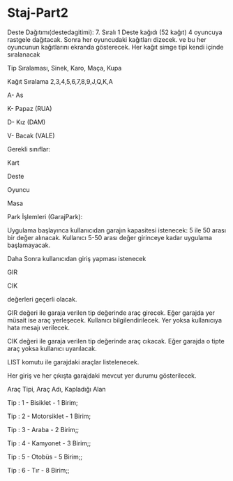# Staj-Part2
Deste Dağıtımı(destedagitimi):
7. Sıralı 1 Deste kağıdı (52 kağıt) 4 oyuncuya rastgele dağıtacak. Sonra her oyuncudaki kağıtları dizecek. ve bu her oyuncunun kağıtlarını ekranda gösterecek. 
Her kağıt simge tipi kendi içinde sıralanacak


Tip Sıralaması, Sinek, Karo, Maça, Kupa

Kağıt Sıralama 2,3,4,5,6,7,8,9,J,Q,K,A


A- As

K- Papaz (RUA)

D- Kız (DAM)

V- Bacak (VALE)


Gerekli sınıflar:

Kart

Deste

Oyuncu

Masa



Park İşlemleri (GarajPark):


Uygulama başlayınca kullanıcıdan garajın kapasitesi istenecek: 5 ile 50 arası bir değer alınacak. Kullanıcı 5-50 arası değer girinceye kadar uygulama başlamayacak.


Daha Sonra kullanıcıdan giriş yapması istenecek

GIR <TIP>

CIK <TIP> 

değerleri geçerli olacak.


GIR değeri ile garaja verilen tip değerinde araç girecek. Eğer garajda yer müsait ise araç yerleşecek. Kullanıcı bilgilendirilecek. Yer yoksa kullanıcıya hata mesajı verilecek.

CIK değeri ile garaja verilen tip değerinde araç cıkacak. Eğer garajda o tipte araç yoksa kullanıcı uyarılacak.


LIST komutu ile garajdaki araçlar listelenecek.


Her giriş ve her çıkışta garajdaki mevcut yer durumu gösterilecek.

Araç Tipi, Araç Adı, Kapladığı Alan

Tip : 1 - Bisiklet  - 1 Birim;

Tip : 2 - Motorsiklet - 1 Birim;

Tip : 3 - Araba - 2 Birim;;

Tip : 4 - Kamyonet - 3 Birim;;

Tip : 5 - Otobüs - 5 Birim;;

Tip : 6 - Tır -  8 Birim;;
